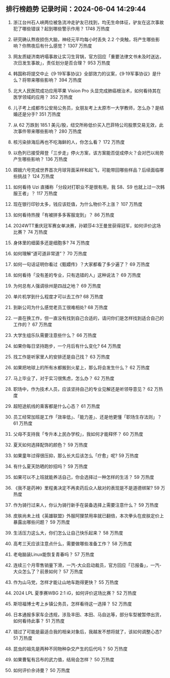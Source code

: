 
## 排行榜趋势 记录时间：2024-06-04 14:29:44
  
  1. 浙江台州石人峡两位被急流冲走驴友已找到，均无生命体征，驴友在这次事故犯了哪些错误？起到哪些警示作用？ 1748 万热度
    
  2. 研究确认熬夜损伤大脑，神经元平均每小时丢失 2.2 个突触，将产生哪些影响？你熬夜后有什么感觉？ 1307 万热度
    
  3. 网友质疑济南坍塌事故让实习生背锅，官方回应「重要法律文书未及时送达，次日发生事故」，责任划分是否合理？ 953 万热度
    
  4. 韩国称将提交中止《9·19军事协议》全部效力的议案，《9·19军事协议》是什么？将带来哪些影响？ 394 万热度
    
  5. 北大人民医院成功应用苹果 Vision Pro 头显完成肺癌根治术，如何看待其在医学领域的应用？ 352 万热度
    
  6. 儿子考上成都市公安局公务员，女朋友考上太原市一大学教师，怎么办？是结婚还是分手? 351 万热度
    
  7. 从 62 万跌到 185.1 美元/股，纽交所称低价买入巴菲特公司股票交易无效，此次事件带来哪些影响？ 280 万热度
    
  8. 核污染排海后再也不吃海鲜的人，你怎么看？ 172 万热度
    
  9. 以色列已接受拜登「三步走」停火方案，该方案能否促成停火？会对巴以局势产生哪些影响？ 136 万热度
    
  10. 嫦娥六号完成世界首次月球背面采样和起飞，可能带回哪些样品？后续面临哪些挑战？ 124 万热度
    
  11. 如何看待 Uzi 直播称「分段对打职业不是很有用，我 S8、S9 也就上过一次韩服王者」？ 117 万热度
    
  12. 现在银行印钞太多，钱应该贬值，为什么物价不上涨？ 107 万热度
    
  13. 如何看待热搜「有被拼多多客服宠到」？ 86 万热度
    
  14. 2024WTT重庆冠军赛女单决赛，孙颖莎4:3王曼昱获得冠军，如何评价这场比赛？ 74 万热度
    
  15. 身体里的细菌多还是细胞多? 74 万热度
    
  16. 如何理解“道可道非常道”？ 70 万热度
    
  17. 如何一句话证明你看过《甄嬛传》？大家都看了多少遍了？ 69 万热度
    
  18. 如何看待「没有差的专业，只有选错的人」这种说法？ 69 万热度
    
  19. 为何总有人强调徐州是四战之地？ 69 万热度
    
  20. 单片机学到什么程度才可以去工作? 68 万热度
    
  21. 到新公司为什么感觉老员工很难相处? 68 万热度
    
  22. 一直在换工作，但一直没有找到自己合适的，请问你们是怎样找到适合自己的工作的？ 67 万热度
    
  23. 大学生组乐队需要注意些什么？ 66 万热度
    
  24. 如果你每日坚持跑步，一个月后有什么变化? 64 万热度
    
  25. 找工作是听家里人的安排还是自己找？ 63 万热度
    
  26. 如果把地球上的所有水都搬到火星上，那么将会发生什么？ 62 万热度
    
  27. 马上毕业了，对于实习很焦虑，怎么办？ 62 万热度
    
  28. 职场中，作为技术人员，应该坚持自己的专业见解还是听领导意见？ 62 万热度
    
  29. 超短途航线的乘客都是什么心态？ 61 万热度
    
  30. 员工经常加班是工作「效率低」、「能力差」、还是他更懂「职场生存法则」？ 61 万热度
    
  31. 父母不支持我「专升本上民办学校」，我如何才能释怀？ 60 万热度
    
  32. 夏天如何选择配饰的颜色？ 59 万热度
    
  33. 如果童年过得很压抑，那么长大后该怎么「疗愈」呢? 59 万热度
    
  34. 有什么夏天防晒的妙招吗？ 59 万热度
    
  35. 如果可以不上班就能养活自己，你会选择过一种怎样的生活？ 59 万热度
    
  36. 《我不是药神》里程勇决定不再卖药后众人敌对的表现是不是道德绑架? 59 万热度
    
  37. 作为骑行过来人，你认为骑行新手在装备选择上需要注意什么？ 59 万热度
    
  38. 皮肤尚未上线《英雄联盟》外服阿狸禁用率就已翻倍，本次拳头在皮肤定价上暴露出哪些问题？ 59 万热度
    
  39. 生活压力这么大，你们怎么让自己快乐起来？ 58 万热度
    
  40. 高考三天应该注意点什么，需要做哪些准备工作？ 58 万热度
    
  41. 老电脑装Linux能恢复青春吗？ 57 万热度
    
  42. 连续三个月零售销量下滑，一汽-大众启动裁员，官方回应「已报备」，一汽-大众怎么了？前景如何？ 57 万热度
    
  43. 作为山马党，怎样才能让山地车跑得更快？ 55 万热度
    
  44. 2024 LPL 夏季赛WBG 2:1 iG，如何评价这场比赛？ 52 万热度
    
  45. 斯坦福博士考上乡镇公务员，怎样看待这一选择？ 52 万热度
    
  46. 日本通报多家车企违规，涉及丰田、本田、马自达等，部分车型被暂停出货，如何看待此事？ 51 万热度
    
  47. 错过了可能是最适合我的相亲对象后，我越发不想将就了，该如何调整心态? 51 万热度
    
  48. 昆虫的祖先是两种不同物种杂交产生的后代吗？ 50 万热度
    
  49. 如果曹髦有吕布的武力值，结局会怎样？ 50 万热度
    
  50. 如何评价佘诗曼？ 50 万热度
    